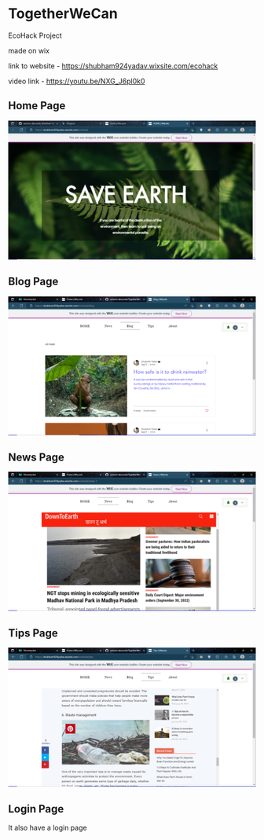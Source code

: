 # TogetherWeCan
EcoHack Project

made on wix

link to website - https://shubham924yadav.wixsite.com/ecohack

video link - https://youtu.be/NXG_J6pl0k0

## Home Page

<img src="https://github.com/autumn-absconds/TogetherWeCan/blob/main/Screenshot%202022-09-05%20043331.png">

## Blog Page
 <img src="https://github.com/autumn-absconds/TogetherWeCan/blob/main/blog.png">
 
## News Page
 <img src="https://github.com/autumn-absconds/TogetherWeCan/blob/main/news.png">

## Tips Page
 <img src="https://github.com/autumn-absconds/TogetherWeCan/blob/main/tips.png">

## Login Page
  
  It also have a login page
